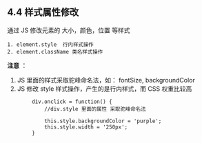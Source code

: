## 4.4 样式属性修改

通过 JS 修改元素的 大小，颜色，位置 等样式

```
1. element.style  行内样式操作
2. element.className 类名样式操作
```

**注意** ：

1. JS 里面的样式采取驼峰命名法，如： fontSize,  backgroundColor
2. JS 修改 style 样式操作，产生的是行内样式，而 CSS 权重比较高

```
        div.onclick = function() {
            //div.style 里面的属性 采取驼峰命名法
            
            this.style.backgroundColor = 'purple';
            this.style.width = '250px';
        }

```

